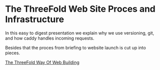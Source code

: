 # The ThreeFold Web Site Proces and Infrastructure

In this easy to digest presentation we explain why we use versioning, git, and how caddy handles incoming requests.

Besides that the proces from briefing to website launch is cut up into pieces.

[The ThreeFold Way Of Web Building](https://docs.google.com/presentation/d/1dF2uVaDz61UdlQc4gN4tDyAyrEa6K-ZI04VaprVkSLA/edit?usp=sharing)
